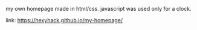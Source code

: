 my own homepage made in html/css. javascript was used only for a clock.

link: https://hexyhack.github.io/my-homepage/